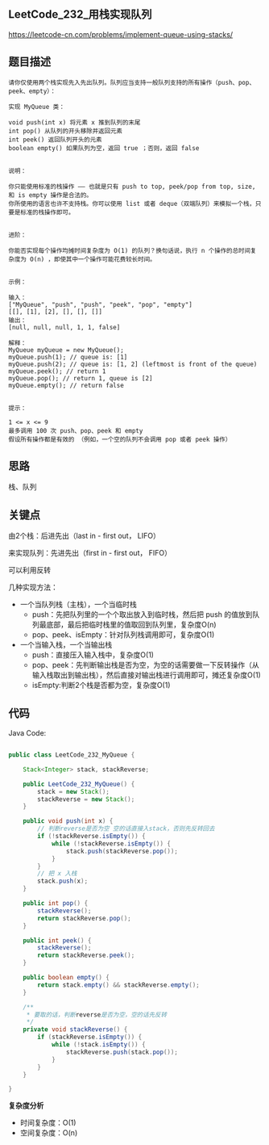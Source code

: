 
## LeetCode_232_用栈实现队列

https://leetcode-cn.com/problems/implement-queue-using-stacks/

## 题目描述

```
请你仅使用两个栈实现先入先出队列。队列应当支持一般队列支持的所有操作（push、pop、peek、empty）：

实现 MyQueue 类：

void push(int x) 将元素 x 推到队列的末尾
int pop() 从队列的开头移除并返回元素
int peek() 返回队列开头的元素
boolean empty() 如果队列为空，返回 true ；否则，返回 false
 

说明：

你只能使用标准的栈操作 —— 也就是只有 push to top, peek/pop from top, size, 和 is empty 操作是合法的。
你所使用的语言也许不支持栈。你可以使用 list 或者 deque（双端队列）来模拟一个栈，只要是标准的栈操作即可。
 

进阶：

你能否实现每个操作均摊时间复杂度为 O(1) 的队列？换句话说，执行 n 个操作的总时间复杂度为 O(n) ，即使其中一个操作可能花费较长时间。
 

示例：

输入：
["MyQueue", "push", "push", "peek", "pop", "empty"]
[[], [1], [2], [], [], []]
输出：
[null, null, null, 1, 1, false]

解释：
MyQueue myQueue = new MyQueue();
myQueue.push(1); // queue is: [1]
myQueue.push(2); // queue is: [1, 2] (leftmost is front of the queue)
myQueue.peek(); // return 1
myQueue.pop(); // return 1, queue is [2]
myQueue.empty(); // return false
 

提示：

1 <= x <= 9
最多调用 100 次 push、pop、peek 和 empty
假设所有操作都是有效的 （例如，一个空的队列不会调用 pop 或者 peek 操作）

```

## 思路

栈、队列

## 关键点

由2个栈：后进先出（last in - first out， LIFO）

来实现队列：先进先出（first in - first out， FIFO）

可以利用反转

几种实现方法：
- 一个当队列栈（主栈），一个当临时栈
  - push：先把队列里的一个个取出放入到临时栈，然后把 push 的值放到队列最底部，最后把临时栈里的值取回到队列里，复杂度O(n)
  - pop、peek、isEmpty：针对队列栈调用即可，复杂度O(1)
- 一个当输入栈，一个当输出栈
  - push：直接压入输入栈中，复杂度O(1)
  - pop、peek：先判断输出栈是否为空，为空的话需要做一下反转操作（从输入栈取出到输出栈），然后直接对输出栈进行调用即可，摊还复杂度O(1)
  - isEmpty:判断2个栈是否都为空，复杂度O(1)

## 代码

Java Code:

``` java

public class LeetCode_232_MyQueue {

    Stack<Integer> stack, stackReverse;

    public LeetCode_232_MyQueue() {
        stack = new Stack();
        stackReverse = new Stack();
    }

    public void push(int x) {
        // 判断reverse是否为空 空的话直接入stack，否则先反转回去
        if (!stackReverse.isEmpty()) {
            while (!stackReverse.isEmpty()) {
                stack.push(stackReverse.pop());
            }
        }
        // 把 x 入栈
        stack.push(x);
    }

    public int pop() {
        stackReverse();
        return stackReverse.pop();
    }

    public int peek() {
        stackReverse();
        return stackReverse.peek();
    }

    public boolean empty() {
        return stack.empty() && stackReverse.empty();
    }

    /**
     * 要取的话，判断reverse是否为空，空的话先反转
     */
    private void stackReverse() {
        if (stackReverse.isEmpty()) {
            while (!stack.isEmpty()) {
                stackReverse.push(stack.pop());
            }
        }
    }

}

```


**复杂度分析**

- 时间复杂度：O(1)
- 空间复杂度：O(n)


